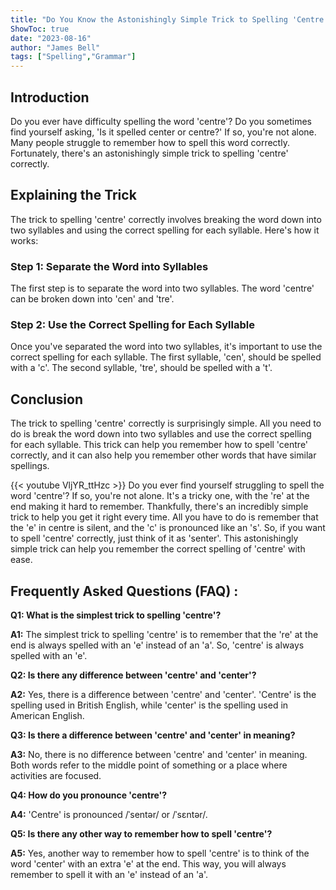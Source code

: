 ```yaml
---
title: "Do You Know the Astonishingly Simple Trick to Spelling 'Centre'?"
ShowToc: true 
date: "2023-08-16"
author: "James Bell" 
tags: ["Spelling","Grammar"]
---
```

## Introduction
Do you ever have difficulty spelling the word 'centre'? Do you sometimes find yourself asking, 'Is it spelled center or centre?' If so, you're not alone. Many people struggle to remember how to spell this word correctly. Fortunately, there's an astonishingly simple trick to spelling 'centre' correctly.

## Explaining the Trick
The trick to spelling 'centre' correctly involves breaking the word down into two syllables and using the correct spelling for each syllable. Here's how it works:

### Step 1: Separate the Word into Syllables
The first step is to separate the word into two syllables. The word 'centre' can be broken down into 'cen' and 'tre'.

### Step 2: Use the Correct Spelling for Each Syllable
Once you've separated the word into two syllables, it's important to use the correct spelling for each syllable. The first syllable, 'cen', should be spelled with a 'c'. The second syllable, 'tre', should be spelled with a 't'.

## Conclusion
The trick to spelling 'centre' correctly is surprisingly simple. All you need to do is break the word down into two syllables and use the correct spelling for each syllable. This trick can help you remember how to spell 'centre' correctly, and it can also help you remember other words that have similar spellings.

{{< youtube VljYR_ttHzc >}} 
Do you ever find yourself struggling to spell the word 'centre'? If so, you're not alone. It's a tricky one, with the 're' at the end making it hard to remember. Thankfully, there's an incredibly simple trick to help you get it right every time. All you have to do is remember that the 'e' in centre is silent, and the 'c' is pronounced like an 's'. So, if you want to spell 'centre' correctly, just think of it as 'senter'. This astonishingly simple trick can help you remember the correct spelling of 'centre' with ease.

## Frequently Asked Questions (FAQ) :
**Q1: What is the simplest trick to spelling 'centre'?**

**A1:** The simplest trick to spelling 'centre' is to remember that the 're' at the end is always spelled with an 'e' instead of an 'a'. So, 'centre' is always spelled with an 'e'. 

**Q2: Is there any difference between 'centre' and 'center'?**

**A2:** Yes, there is a difference between 'centre' and 'center'. 'Centre' is the spelling used in British English, while 'center' is the spelling used in American English. 

**Q3: Is there a difference between 'centre' and 'center' in meaning?**

**A3:** No, there is no difference between 'centre' and 'center' in meaning. Both words refer to the middle point of something or a place where activities are focused. 

**Q4: How do you pronounce 'centre'?**

**A4:** 'Centre' is pronounced /ˈsentər/ or /ˈsɛntər/. 

**Q5: Is there any other way to remember how to spell 'centre'?**

**A5:** Yes, another way to remember how to spell 'centre' is to think of the word 'center' with an extra 'e' at the end. This way, you will always remember to spell it with an 'e' instead of an 'a'.





